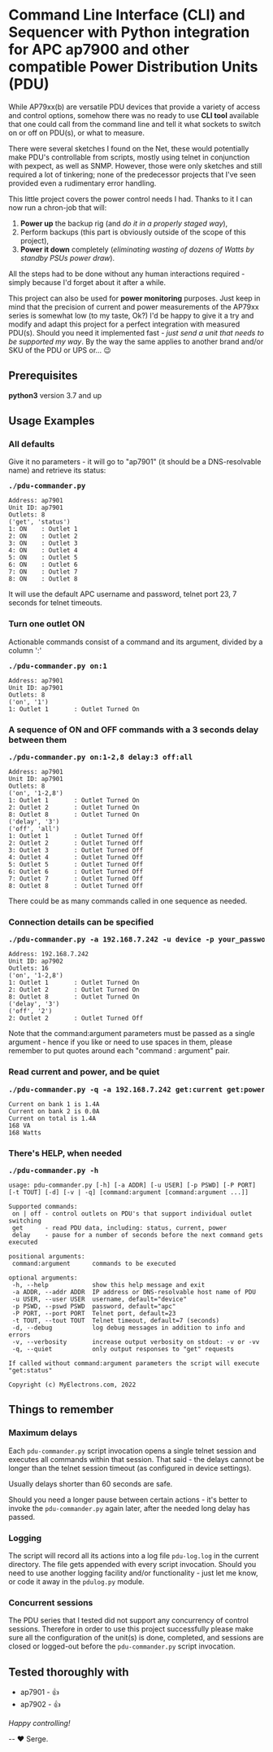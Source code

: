 # Command Line Interface (CLI) and Sequencer with Python integration for APC ap7900 and other compatible Power Distribution Units (PDU)
 
While AP79xx(b) are versatile PDU devices that provide a variety of access and control options, somehow there was no ready to use **CLI tool** available that one could call from the command line and tell it what sockets to switch on or off on PDU(s), or what to measure.
 
There were several sketches I found on the Net, these would potentially make PDU's controllable from scripts, mostly using telnet in conjunction with pexpect, as well as SNMP. However, those were only sketches and still required a lot of tinkering; none of the predecessor projects that I've seen provided even a rudimentary error handling.
 
This little project covers the power control needs I had. Thanks to it I can now run a chron-job that will:
1) **Power up** the backup rig (and *do it in a properly staged way*),
2) Perform backups (this part is obviously outside of the scope of this project),
3) **Power it down** completely (*eliminating wasting of dozens of Watts by standby PSUs power draw*).
 
All the steps had to be done without any human interactions required - simply because I'd forget about it after a while.
 
This project can also be used for **power monitoring** purposes. Just keep in mind that the precision of current and power measurements of the AP79xx series is somewhat low (to my taste, Ok?)
I'd be happy to give it a try and modify and adapt this project for a perfect integration with measured PDU(s). Should you need it implemented fast - *just send a unit that needs to be supported my way*.
By the way the same applies to another brand and/or SKU of the PDU or UPS or... :wink:
 
## Prerequisites
**python3** version 3.7 and up
 
## Usage Examples
 
### All defaults
Give it no parameters - it will go to "ap7901" (it should be a DNS-resolvable name) and retrieve its status:
<pre>
<b>./pdu-commander.py</b>
</pre>
```
Address: ap7901
Unit ID: ap7901
Outlets: 8
('get', 'status')
1: ON    : Outlet 1
2: ON    : Outlet 2
3: ON    : Outlet 3
4: ON    : Outlet 4
5: ON    : Outlet 5
6: ON    : Outlet 6
7: ON    : Outlet 7
8: ON    : Outlet 8
```
It will use the default APC username and password, telnet port 23, 7 seconds for telnet timeouts.
 
### Turn one outlet ON
Actionable commands consist of a command and its argument, divided by a column ':'
<pre>
<b>./pdu-commander.py on:1</b>
</pre>
```
Address: ap7901
Unit ID: ap7901
Outlets: 8
('on', '1')
1: Outlet 1       : Outlet Turned On
```
 
### A sequence of ON and OFF commands with a 3 seconds delay between them
<pre>
<b>./pdu-commander.py on:1-2,8 delay:3 off:all</b>
</pre>
```
Address: ap7901
Unit ID: ap7901
Outlets: 8
('on', '1-2,8')
1: Outlet 1       : Outlet Turned On
2: Outlet 2       : Outlet Turned On
8: Outlet 8       : Outlet Turned On
('delay', '3')
('off', 'all')
1: Outlet 1       : Outlet Turned Off
2: Outlet 2       : Outlet Turned Off
3: Outlet 3       : Outlet Turned Off
4: Outlet 4       : Outlet Turned Off
5: Outlet 5       : Outlet Turned Off
6: Outlet 6       : Outlet Turned Off
7: Outlet 7       : Outlet Turned Off
8: Outlet 8       : Outlet Turned Off
```
There could be as many commands called in one sequence as needed.

### Connection details can be specified
<pre>
<b>./pdu-commander.py -a 192.168.7.242 -u device -p your_password "on: 1-2, 8" "delay: 3" "off: 2"</b>
</pre>
```
Address: 192.168.7.242
Unit ID: ap7902
Outlets: 16
('on', '1-2,8')
1: Outlet 1       : Outlet Turned On
2: Outlet 2       : Outlet Turned On
8: Outlet 8       : Outlet Turned On
('delay', '3')
('off', '2')
2: Outlet 2       : Outlet Turned Off
```
Note that the command:argument parameters must be passed as a single argument - hence if you like or need to use spaces in them, please remember to put quotes around each "command : argument" pair.
 
### Read current and power, and be quiet
<pre>
<b>./pdu-commander.py -q -a 192.168.7.242 get:current get:power</b>
</pre>
```
Current on bank 1 is 1.4A
Current on bank 2 is 0.0A
Current on total is 1.4A
168 VA
168 Watts
```
 
### There's HELP, when needed
<pre>
<b>./pdu-commander.py -h</b>
</pre>
```
usage: pdu-commander.py [-h] [-a ADDR] [-u USER] [-p PSWD] [-P PORT] [-t TOUT] [-d] [-v | -q] [command:argument [command:argument ...]]
 
Supported commands:
 on | off - control outlets on PDU's that support individual outlet switching
 get      - read PDU data, including: status, current, power
 delay    - pause for a number of seconds before the next command gets executed
 
positional arguments:
 command:argument      commands to be executed
 
optional arguments:
 -h, --help            show this help message and exit
 -a ADDR, --addr ADDR  IP address or DNS-resolvable host name of PDU
 -u USER, --user USER  username, default="device"
 -p PSWD, --pswd PSWD  password, default="apc"
 -P PORT, --port PORT  Telnet port, default=23
 -t TOUT, --tout TOUT  Telnet timeout, default=7 (seconds)
 -d, --debug           log debug messages in addition to info and errors
 -v, --verbosity       increase output verbosity on stdout: -v or -vv
 -q, --quiet           only output responses to "get" requests
 
If called without command:argument parameters the script will execute "get:status"

Copyright (c) MyElectrons.com, 2022
```

## Things to remember
 
### Maximum delays
Each `pdu-commander.py` script invocation opens a single telnet session and executes all commands within that session. That said - the delays cannot be longer than the telnet session timeout (as configured in device settings).
 
Usually delays shorter than 60 seconds are safe.
 
Should you need a longer pause between certain actions - it's better to invoke the `pdu-commander.py` again later, after the needed long delay has passed.
 
### Logging
The script will record all its actions into a log file `pdu-log.log` in the current directory. The file gets appended with every script invocation. Should you need to use another logging facility and/or functionality - just let me know, or code it away in the `pdulog.py` module.
 
### Concurrent sessions
The PDU series that I tested did not support any concurrency of control sessions. Therefore in order to use this project successfully please make sure all the configuration of the unit(s) is done, completed, and sessions are closed or logged-out before the `pdu-commander.py` script invocation.

## Tested thoroughly with
- ap7901 - :thumbsup:
- ap7902 - :thumbsup:
 
*Happy controlling!*

-- :heart: Serge.
